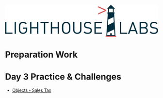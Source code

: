 ![](images/lighthouselabs-logo.png)
# Preparation Work 
# Day 3 Practice & Challenges
- [Objects - Sales Tax](https://github.com/79manuel/lighthouse-js-fundamentals/tree/master/w1d3)
